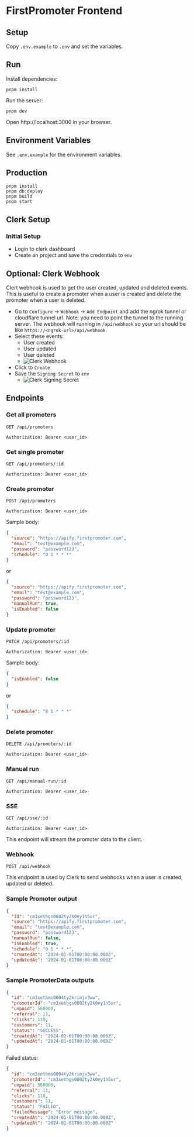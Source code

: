# FirstPromoter Frontend

## Setup

Copy `.env.example` to `.env` and set the variables.

## Run

Install dependencies:

```
pnpm install
```

Run the server:

```
pnpm dev
```

Open http://localhost:3000 in your browser.

## Environment Variables

See `.env.example` for the environment variables.

## Production

```
pnpm install
pnpm db:deploy
pnpm build
pnpm start
```

## Clerk Setup

### Initial Setup

- Login to clerk dashboard
- Create an project and save the credentials to `env`

## Optional: Clerk Webhook

Clert webhook is used to get the user created, updated and deleted events. This is useful to create a promoter when a user is created and delete the promoter when a user is deleted.

- Go to `Configure` -> `Webhook` -> `Add Endpoint` and add the ngrok tunnel or cloudflare tunnel url. Note: you need to point the tunnel to the running server. The webhook will running in `/api/webhook` so your url should be like `https://<ngrok-url>/api/webhook`.
- Select these events:
  - User created
  - User updated
  - User deleted
  - ![Clerk Webhook](./.github/images/clerk%202.png)
- Click to `Create`
- Save the `Signing Secret` to `env`
  - ![Clerk Signing Secret](./.github/images/clerk%203.png)

## Endpoints

### Get all promoters

```
GET /api/promoters

Authorization: Bearer <user_id>
```

### Get single promoter

```
GET /api/promoters/:id

Authorization: Bearer <user_id>
```

### Create promoter

```
POST /api/promoters

Authorization: Bearer <user_id>
```

Sample body:

```json
{
  "source": "https://apify.firstpromoter.com",
  "email": "test@example.com",
  "password": "password123",
  "schedule": "0 1 * * *"
}
```

or

```json
{
  "source": "https://apify.firstpromoter.com",
  "email": "test@example.com",
  "password": "password123",
  "manualRun": true,
  "isEnabled": false
}
```

### Update promoter

```
PATCH /api/promoters/:id

Authorization: Bearer <user_id>
```

Sample body:

```json
{
  "isEnabled": false
}
```

or

```json
{
  "schedule": "0 1 * * *"
}
```

### Delete promoter

```
DELETE /api/promoters/:id

Authorization: Bearer <user_id>
```

### Manual run

```
GET /api/manual-run/:id

Authorization: Bearer <user_id>
```

### SSE

```
GET /api/sse/:id

Authorization: Bearer <user_id>
```

This endpoint will stream the promoter data to the client.

### Webhook

```
POST /api/webhook
```

This endpoint is used by Clerk to send webhooks when a user is created, updated or deleted.

### Sample Promoter output

```json
{
  "id": "cm3xethgs0002ty2k0ey1h5ur",
  "source": "https://apify.firstpromoter.com",
  "email": "test@example.com",
  "password": "password123",
  "manualRun": false,
  "isEnabled": true,
  "schedule": "0 1 * * *",
  "createdAt": "2024-01-01T00:00:00.000Z",
  "updatedAt": "2024-01-01T00:00:00.000Z"
}
```

### Sample PromoterData outputs

```json
{
  "id": "cm3xethms0004ty2krimjv3ww",
  "promoterId": "cm3xethgs0002ty2k0ey1h5ur",
  "unpaid": 560000,
  "referral": 11,
  "clicks": 110,
  "customers": 11,
  "status": "SUCCESS",
  "createdAt": "2024-01-01T00:00:00.000Z",
  "updatedAt": "2024-01-01T00:00:00.000Z"
}
```

Failed status:

```json
{
  "id": "cm3xethms0004ty2krimjv3ww",
  "promoterId": "cm3xethgs0002ty2k0ey1h5ur",
  "unpaid": 560000,
  "referral": 11,
  "clicks": 110,
  "customers": 11,
  "status": "FAILED",
  "failedMessage": "Error message",
  "createdAt": "2024-01-01T00:00:00.000Z",
  "updatedAt": "2024-01-01T00:00:00.000Z"
}
```
